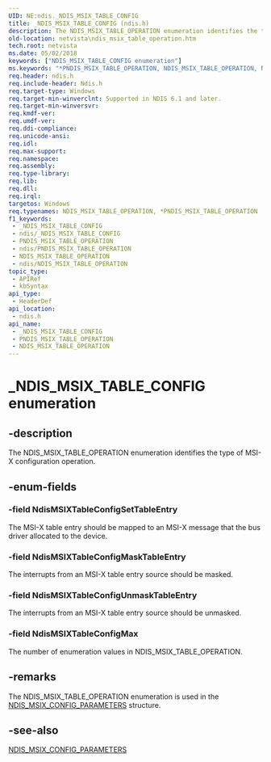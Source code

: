 ```yaml
---
UID: NE:ndis._NDIS_MSIX_TABLE_CONFIG
title: _NDIS_MSIX_TABLE_CONFIG (ndis.h)
description: The NDIS_MSIX_TABLE_OPERATION enumeration identifies the type of MSI-X configuration operation.
old-location: netvista\ndis_msix_table_operation.htm
tech.root: netvista
ms.date: 05/02/2018
keywords: ["NDIS_MSIX_TABLE_CONFIG enumeration"]
ms.keywords: "*PNDIS_MSIX_TABLE_OPERATION, NDIS_MSIX_TABLE_OPERATION, NDIS_MSIX_TABLE_OPERATION enumeration [Network Drivers Starting with Windows Vista], NdisMSIXTableConfigMaskTableEntry, NdisMSIXTableConfigMax, NdisMSIXTableConfigSetTableEntry, NdisMSIXTableConfigUnmaskTableEntry, PNDIS_MSIX_TABLE_OPERATION, PNDIS_MSIX_TABLE_OPERATION enumeration pointer [Network Drivers Starting with Windows Vista], _NDIS_MSIX_TABLE_CONFIG, ndis/NDIS_MSIX_TABLE_OPERATION, ndis/NdisMSIXTableConfigMaskTableEntry, ndis/NdisMSIXTableConfigMax, ndis/NdisMSIXTableConfigSetTableEntry, ndis/NdisMSIXTableConfigUnmaskTableEntry, ndis/PNDIS_MSIX_TABLE_OPERATION, ndis_msix_ref_b315600c-7d23-4251-bcdb-560c46d5fa79.xml, netvista.ndis_msix_table_operation"
req.header: ndis.h
req.include-header: Ndis.h
req.target-type: Windows
req.target-min-winverclnt: Supported in NDIS 6.1 and later.
req.target-min-winversvr: 
req.kmdf-ver: 
req.umdf-ver: 
req.ddi-compliance: 
req.unicode-ansi: 
req.idl: 
req.max-support: 
req.namespace: 
req.assembly: 
req.type-library: 
req.lib: 
req.dll: 
req.irql: 
targetos: Windows
req.typenames: NDIS_MSIX_TABLE_OPERATION, *PNDIS_MSIX_TABLE_OPERATION
f1_keywords:
 - _NDIS_MSIX_TABLE_CONFIG
 - ndis/_NDIS_MSIX_TABLE_CONFIG
 - PNDIS_MSIX_TABLE_OPERATION
 - ndis/PNDIS_MSIX_TABLE_OPERATION
 - NDIS_MSIX_TABLE_OPERATION
 - ndis/NDIS_MSIX_TABLE_OPERATION
topic_type:
 - APIRef
 - kbSyntax
api_type:
 - HeaderDef
api_location:
 - ndis.h
api_name:
 - _NDIS_MSIX_TABLE_CONFIG
 - PNDIS_MSIX_TABLE_OPERATION
 - NDIS_MSIX_TABLE_OPERATION
---
```


# _NDIS_MSIX_TABLE_CONFIG enumeration


## -description

The NDIS_MSIX_TABLE_OPERATION enumeration identifies the type of MSI-X configuration
  operation.

## -enum-fields

### -field NdisMSIXTableConfigSetTableEntry

The MSI-X table entry should be mapped to an MSI-X message that the bus driver allocated to the
     device.

### -field NdisMSIXTableConfigMaskTableEntry

The interrupts from an MSI-X table entry source should be masked.

### -field NdisMSIXTableConfigUnmaskTableEntry

The interrupts from an MSI-X table entry source should be unmasked.

### -field NdisMSIXTableConfigMax

The number of enumeration values in NDIS_MSIX_TABLE_OPERATION.

## -remarks

The NDIS_MSIX_TABLE_OPERATION enumeration is used in the 
    <a href="/windows-hardware/drivers/ddi/ndis/ns-ndis-_ndis_msix_config_parameters">
    NDIS_MSIX_CONFIG_PARAMETERS</a> structure.

## -see-also

<a href="/windows-hardware/drivers/ddi/ndis/ns-ndis-_ndis_msix_config_parameters">NDIS_MSIX_CONFIG_PARAMETERS</a>

